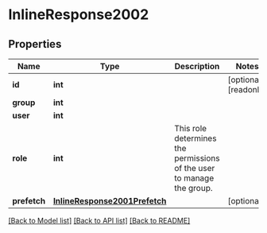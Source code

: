 # InlineResponse2002

## Properties
Name | Type | Description | Notes
------------ | ------------- | ------------- | -------------
**id** | **int** |  | [optional] [readonly] 
**group** | **int** |  | 
**user** | **int** |  | 
**role** | **int** | This role determines the permissions of the user to manage the group. | 
**prefetch** | [**InlineResponse2001Prefetch**](InlineResponse2001Prefetch.md) |  | [optional] 

[[Back to Model list]](../README.md#documentation-for-models) [[Back to API list]](../README.md#documentation-for-api-endpoints) [[Back to README]](../README.md)


